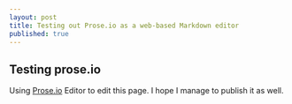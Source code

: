 ```yaml
---
layout: post
title: Testing out Prose.io as a web-based Markdown editor
published: true
---
```


## Testing prose.io

Using [Prose.io](http://prose.io) Editor to edit this page. I hope I manage to publish it as well. 
